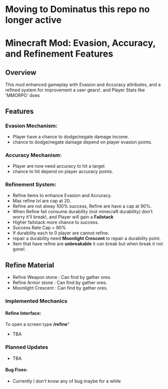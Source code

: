 # Moving to Dominatus this repo no longer active

# Minecraft Mod: Evasion, Accuracy, and Refinement Features

## Overview
This mod enhanced gameplay with Evasion and Accuracy attributes, and a refined system for improvement a user gears!.
and Player Stats like 'MMORPG' does

## Features

### Evasion Mechanism:
- Player have a chance to dodge/negate damage income.
- chance to dodge/negate damage depend on player evasion points.

### Accuracy Mechanism:
- Player are now need accuracy to hit a target
- chance to hit depend on player accuracy points.

### Refinement System:
- Refine items to enhance Evasion and Accuracy.
- Max refine lvl are cap at 20.
- Refine are not alway 100% success, Refine are have a cap at 90%.
- When Refine fail consume durability (not minecraft durability) don't worry it'll break!, and Player will gain a **Failstack**
- Higher failstack more chance to success.
- Success Rate Cap = 90%
- If durability each to 0 player are cannot refine.
- repair a durability need **Moonlight Crescent** to repair a durability point.
- Item that have refine are **unbreakable** it can break but when break it not gone!.

## Refine Material
- Refine Weapon stone : Can find by gather ores.
- Refine Armor stone : Can find by gather ores.
- Moonlight Crescent : Can find by gather ores.

### Implemented Mechanics

#### Refine Interface:
To open a screen type **/refine**"

- TBA
### Planned Updates
- TBA

#### Bug Fixes:
- Currently I don't know any of bug maybe for a while
